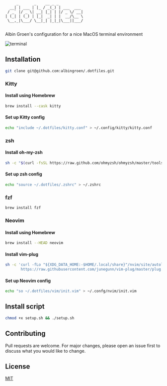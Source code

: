 ```
     _       _    __ _ _           
  __| | ___ | |_ / _(_) | ___  ___ 
 / _` |/ _ \| __| |_| | |/ _ \/ __|
| (_| | (_) | |_|  _| | |  __/\__ \
 \__,_|\___/ \__|_| |_|_|\___||___/
                                   
```

Albin Groen's configuration for a nice MacOS terminal environment

![terminal](https://res.cloudinary.com/albin-groen/image/upload/v1623751422/lfotyzyv0v9gqmg435pk.png)

## Installation

```bash
git clone git@github.com:albingroen/.dotfiles.git
```

### Kitty

#### Install using Homebrew

```bash
brew install --cask kitty
```

#### Set up Kitty config

```bash
echo "include ~/.dotfiles/kitty.conf" > ~/.config/kitty/kitty.conf
```

### zsh

#### Install oh-my-zsh

```bash
sh -c "$(curl -fsSL https://raw.github.com/ohmyzsh/ohmyzsh/master/tools/install.sh)"
```

#### Set up zsh config

```bash
echo "source ~/.dotfiles/.zshrc" > ~/.zshrc
```

### fzf

```bash
brew install fzf
```

### Neovim

#### Install using Homebrew

```bash
brew install --HEAD neovim
```

#### Install vim-plug

```bash
sh -c 'curl -fLo "${XDG_DATA_HOME:-$HOME/.local/share}"/nvim/site/autoload/plug.vim --create-dirs \
       https://raw.githubusercontent.com/junegunn/vim-plug/master/plug.vim'
```

#### Set up Neovim config

```bash
echo "so ~/.dotfiles/vim/init.vim" > ~/.confg/nvim/init.vim
```

## Install script

```bash
chmod +x setup.sh && ./setup.sh
```

## Contributing
Pull requests are welcome. For major changes, please open an issue first to discuss what you would like to change.

## License
[MIT](https://choosealicense.com/licenses/mit/)
